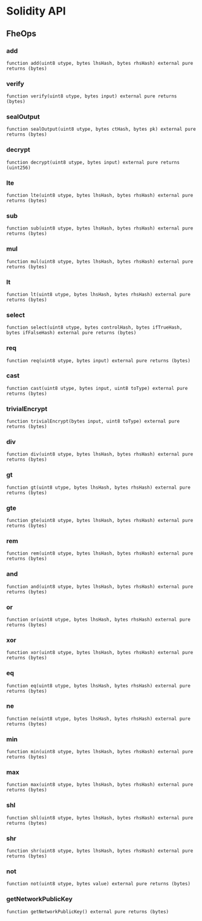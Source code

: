 # Solidity API

## FheOps

### add

```solidity
function add(uint8 utype, bytes lhsHash, bytes rhsHash) external pure returns (bytes)
```

### verify

```solidity
function verify(uint8 utype, bytes input) external pure returns (bytes)
```

### sealOutput

```solidity
function sealOutput(uint8 utype, bytes ctHash, bytes pk) external pure returns (bytes)
```

### decrypt

```solidity
function decrypt(uint8 utype, bytes input) external pure returns (uint256)
```

### lte

```solidity
function lte(uint8 utype, bytes lhsHash, bytes rhsHash) external pure returns (bytes)
```

### sub

```solidity
function sub(uint8 utype, bytes lhsHash, bytes rhsHash) external pure returns (bytes)
```

### mul

```solidity
function mul(uint8 utype, bytes lhsHash, bytes rhsHash) external pure returns (bytes)
```

### lt

```solidity
function lt(uint8 utype, bytes lhsHash, bytes rhsHash) external pure returns (bytes)
```

### select

```solidity
function select(uint8 utype, bytes controlHash, bytes ifTrueHash, bytes ifFalseHash) external pure returns (bytes)
```

### req

```solidity
function req(uint8 utype, bytes input) external pure returns (bytes)
```

### cast

```solidity
function cast(uint8 utype, bytes input, uint8 toType) external pure returns (bytes)
```

### trivialEncrypt

```solidity
function trivialEncrypt(bytes input, uint8 toType) external pure returns (bytes)
```

### div

```solidity
function div(uint8 utype, bytes lhsHash, bytes rhsHash) external pure returns (bytes)
```

### gt

```solidity
function gt(uint8 utype, bytes lhsHash, bytes rhsHash) external pure returns (bytes)
```

### gte

```solidity
function gte(uint8 utype, bytes lhsHash, bytes rhsHash) external pure returns (bytes)
```

### rem

```solidity
function rem(uint8 utype, bytes lhsHash, bytes rhsHash) external pure returns (bytes)
```

### and

```solidity
function and(uint8 utype, bytes lhsHash, bytes rhsHash) external pure returns (bytes)
```

### or

```solidity
function or(uint8 utype, bytes lhsHash, bytes rhsHash) external pure returns (bytes)
```

### xor

```solidity
function xor(uint8 utype, bytes lhsHash, bytes rhsHash) external pure returns (bytes)
```

### eq

```solidity
function eq(uint8 utype, bytes lhsHash, bytes rhsHash) external pure returns (bytes)
```

### ne

```solidity
function ne(uint8 utype, bytes lhsHash, bytes rhsHash) external pure returns (bytes)
```

### min

```solidity
function min(uint8 utype, bytes lhsHash, bytes rhsHash) external pure returns (bytes)
```

### max

```solidity
function max(uint8 utype, bytes lhsHash, bytes rhsHash) external pure returns (bytes)
```

### shl

```solidity
function shl(uint8 utype, bytes lhsHash, bytes rhsHash) external pure returns (bytes)
```

### shr

```solidity
function shr(uint8 utype, bytes lhsHash, bytes rhsHash) external pure returns (bytes)
```

### not

```solidity
function not(uint8 utype, bytes value) external pure returns (bytes)
```

### getNetworkPublicKey

```solidity
function getNetworkPublicKey() external pure returns (bytes)
```

